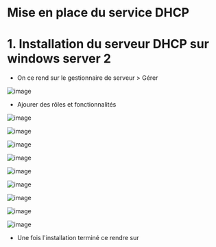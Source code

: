 # Mise en place du service DHCP

# 1. Installation du serveur DHCP sur windows server 2

- On ce rend sur le gestionnaire de serveur > Gérer

![image](https://user-images.githubusercontent.com/95431446/176165988-2a5e39fb-6cd2-462b-b1e0-df4cad3e0ab5.png)

- Ajourer des rôles et fonctionnalités

![image](https://user-images.githubusercontent.com/95431446/176166143-c0909c71-91c4-4392-892e-e63367528bf7.png)

![image](https://user-images.githubusercontent.com/95431446/176166330-ea5a1b37-754c-4531-9f32-cdda2f21ee8a.png)

![image](https://user-images.githubusercontent.com/95431446/176166435-d632b3aa-c684-4368-b6ae-6070e40948ea.png)

![image](https://user-images.githubusercontent.com/95431446/176166492-8fc09ec9-33fc-4fd7-a80a-976fec748134.png)

![image](https://user-images.githubusercontent.com/95431446/176166566-b5d17c2d-99d6-4e74-a52e-50fd88c78836.png)

![image](https://user-images.githubusercontent.com/95431446/176166628-6996a658-4f7a-4e1f-ae5c-7ff1d8dcc37a.png)

![image](https://user-images.githubusercontent.com/95431446/176166672-eb191bc2-f7f1-4deb-9ac9-b6ebae0d7fae.png)

![image](https://user-images.githubusercontent.com/95431446/176166789-dff1803d-9909-46a9-98bd-940b2b369baf.png)

![image](https://user-images.githubusercontent.com/95431446/176166903-2874ad93-efce-4e04-8edd-a662c4399024.png)

- Une fois l'installation terminé ce rendre sur 
